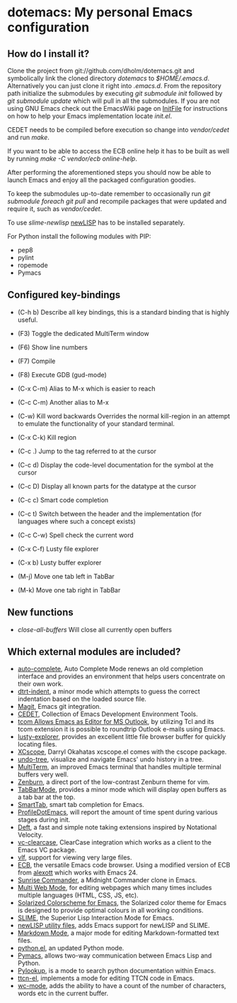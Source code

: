 dotemacs: My personal Emacs configuration
=========================================

How do I install it?
--------------------

Clone the project from git://github.com/dholm/dotemacs.git and symbolically link
the cloned directory *dotemacs* to *$HOME/.emacs.d*. Alternatively you
can just clone it right into *.emacs.d*. From the repository path
initialize the submodules by executing *git submodule init* followed by
*git submodule update* which will pull in all the submodules. If you are
not using GNU Emacs check out the EmacsWiki page on
[InitFile](http://www.emacswiki.org/emacs/InitFile) for instructions on how to
help your Emacs implementation locate *init.el*.

CEDET needs to be compiled before execution so change into *vendor/cedet* and
run *make*.

If you want to be able to access the ECB online help it has to be built as well
by running *make -C vendor/ecb online-help*.

After performing the aforementioned steps you should now be able to launch Emacs
and enjoy all the packaged configuration goodies.

To keep the submodules up-to-date remember to occasionally run *git submodule
foreach git pull* and recompile packages that were updated and require it,
such as *vendor/cedet*.

To use *slime-newlisp* [newLISP](http://www.newlisp.org/) has to be installed
separately.

For Python install the following modules with PIP:
 * pep8
 * pylint
 * ropemode
 * Pymacs


Configured key-bindings
-----------------------
 * (C-h b) Describe all key bindings, this is a standard binding that is highly
   useful.

 * (F3) Toggle the dedicated MultiTerm window
 * (F6) Show line numbers
 * (F7) Compile
 * (F8) Execute GDB (gud-mode)
 * (C-x C-m) Alias to M-x which is easier to reach
 * (C-c C-m) Another alias to M-x
 * (C-w) Kill word backwards
   Overrides the normal kill-region in an attempt to emulate the functionality
   of your standard terminal.
 * (C-x C-k) Kill region
 * (C-c .) Jump to the tag referred to at the cursor
 * (C-c d) Display the code-level documentation for the symbol at the cursor
 * (C-c D) Display all known parts for the datatype at the cursor
 * (C-c c) Smart code completion
 * (C-c t) Switch between the header and the implementation (for languages where
   such a concept exists)
 * (C-c C-w) Spell check the current word
 * (C-x C-f) Lusty file explorer
 * (C-x b) Lusty buffer explorer

 * (M-j) Move one tab left in TabBar
 * (M-k) Move one tab right in TabBar


New functions
-------------
 * *close-all-buffers* Will close all currently open buffers


Which external modules are included?
------------------------------------

 * [auto-complete](http://cx4a.org/software/auto-complete/), Auto Complete Mode
   renews an old completion interface and provides an environment that helps
   users concentrate on their own work.
 * [dtrt-indent](http://savannah.nongnu.org/projects/dtrt-indent/), a minor
   mode which attempts to guess the correct indentation based on the loaded
   source file.
 * [Magit](http://philjackson.github.com/magit/), Emacs git integration.
 * [CEDET](http://cedet.sourceforge.net/), Collection of Emacs Development
   Environment Tools.
 * [tcom Allows Emacs as Editor for MS Outlook](http://wiki.tcl.tk/9198), by
   utilizing Tcl and its tcom extension it is possible to roundtrip Outlook
   e-mails using Emacs.
 * [lusty-explorer](http://www.emacsmirror.org/package/lusty-explorer.html),
   provides an excellent little file browser buffer for quickly locating files.
 * [XCscope](http://cscope.sourceforge.net/), Darryl Okahatas xcscope.el comes
   with the cscope package.
 * [undo-tree](http://www.dr-qubit.org/emacs.php), visualize and navigate
   Emacs' undo history in a tree.
 * [MultiTerm](http://www.emacswiki.org/MultiTerm), an improved Emacs terminal
   that handles multiple terminal buffers very well.
 * [Zenburn](http://github.com/bbatsov/zenburn-emacs), a direct port of the
   low-contrast Zenburn theme for vim.
 * [TabBarMode](http://www.emacswiki.org/emacs/TabBarMode), provides a minor
   mode which will display open buffers as a tab bar at the top.
 * [SmartTab](http://github.com/genehack/smart-tab), smart tab completion for
   Emacs.
 * [ProfileDotEmacs](http://www.emacswiki.org/emacs/ProfileDotEmacs), will
   report the amount of time spent during various stages during init.
 * [Deft](http://jblevins.org/projects/deft/), a fast and simple note taking
   extensions inspired by Notational Velocity.
 * [vc-clearcase](http://code.google.com/p/vc-clearcase/), ClearCase
   integration which works as a client to the Emacs VC package.
 * [vlf](http://www.emacswiki.org/emacs/vlf.el), support for viewing very
   large files.
 * [ECB](http://ecb.sourceforge.net/), the versatile Emacs code browser. Using
   a modified version of ECB from [alexott](https://github.com/alexott/ecb)
   which works with Emacs 24.
 * [Sunrise Commander](http://www.emacswiki.org/emacs/Sunrise_Commander), a
   Midnight Commander clone in Emacs.
 * [Multi Web Mode](https://github.com/fgallina/multi-web-mode), for editing
   webpages which many times includes multiple languages (HTML, CSS, JS, etc).
 * [Solarized Colorscheme for Emacs](https://github.com/sellout/emacs-color-theme-solarized),
   the Solarized color theme for Emacs is designed to provide optimal colours
   in all working conditions.
 * [SLIME](http://common-lisp.net/project/slime/), the Superior Lisp
   Interaction Mode for Emacs.
 * [newLISP utility files](https://github.com/kosh04/newlisp-files), adds Emacs
   support for newLISP and SLIME.
 * [Markdown Mode](http://jblevins.org/projects/markdown-mode), a major mode
   for editing Markdown-formatted text files.
 * [python.el](https://github.com/fgallina/python.el), an updated Python mode.
 * [Pymacs](http://pymacs.progiciels-bpi.ca/), allows two-way communication
   between Emacs Lisp and Python.
 * [Pylookup](http://taesoo.org/proj/pylookup.html), is a mode to search python
   documentation within Emacs.
 * [ttcn-el](http://people.debian.org/~debacle/ttcn-free/), implements a mode
   for editing TTCN code in Emacs.
 * [wc-mode](http://www.emacswiki.org/emacs/WordCountMode), adds the ability
   to have a count of the number of characters, words etc in the current
   buffer.
